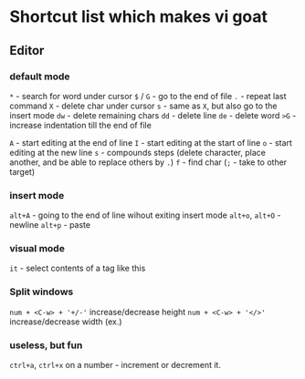 # Shortcut list which makes vi goat 

## Editor 
### default mode 
`*` - search for word under cursor
`$` / `G` - go to the end of file 
`.` - repeat last command
`X` - delete char under cursor
`s` - same as `X`, but also go to the insert mode
`dw` - delete remaining chars
`dd` - delete line 
`de` - delete word
`>G` - increase indentation till the end of file 

`A` - start editing at the end of line
`I` - start editing at the start of line
`o` - start editing at the new line
`s` - compounds steps (delete character, place another, and be able to replace others by `.`)
`f` - find char (`;` - take to other target)
### insert mode 
`alt+A` - going to the end of line wihout exiting insert mode 
`alt+o`, `alt+O` - newline 
`alt+p` - paste 

### visual mode 
`it` - select contents of a tag <html>like this</html>

### Split windows 
`num + <C-w> + '+/-'` increase/decrease height 
`num + <C-w> + '</>'` increase/decrease width (ex.)

### useless, but fun 
`ctrl+a`, `ctrl+x` on a number - increment or decrement it.
